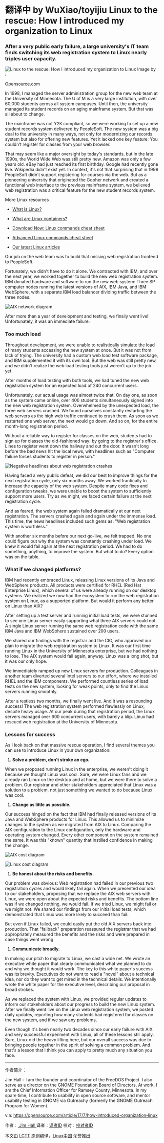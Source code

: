 翻译中 by WuXiao/toyijiu
Linux to the rescue: How I introduced my organization to Linux
============================================================

### After a very public early failure, a large university's IT team finds switching its web registration system to Linux nearly triples user capacity.


![Linux to the rescue: How I introduced my organization to Linux](https://opensource.com/sites/default/files/styles/image-full-size/public/images/life/OSDC_Penguin_Image_520x292_12324207_0714_mm_v1a.png?itok=WfAkwbFy "Linux to the rescue: How I introduced my organization to Linux")
Image by : 

Opensource.com

In 1998, I managed the server administration group for the new web team at the University of Minnesota. The U of M is a very large institution, with over 60,000 students across all system campuses. Until then, the university managed its student records on an aging mainframe system. But that was all about to change.

The mainframe was not Y2K compliant, so we were working to set up a new student records system delivered by PeopleSoft. The new system was a big deal to the university in many ways, not only for modernizing our records system but also for offering new features. Yet it lacked one key feature: You couldn't register for classes from your web browser.

That may seem like a major oversight by today's standards, but in the late 1990s, the World Wide Web was still pretty new. Amazon was only a few years old. eBay had just reached its first birthday. Google had recently gone live. Wikipedia didn't exist yet. In context, it's not that surprising that in 1998 PeopleSoft didn't support registering for courses via the web. But as a pioneering university that originated the Gopher network and created a functional web interface to the previous mainframe system, we believed web registration was a critical feature for the new student records system.

More Linux resources

*   [What is Linux?][1]

*   [What are Linux containers?][2]

*   [Download Now: Linux commands cheat sheet][3]

*   [Advanced Linux commands cheat sheet][4]

*   [Our latest Linux articles][5]

Our job on the web team was to build that missing web registration frontend to PeopleSoft.

Fortunately, we didn't have to do it alone. We contracted with IBM, and over the next year, we worked together to build the new web registration system. IBM donated hardware and software to run the new web system: Three SP computer nodes running the latest versions of AIX, IBM Java, and IBM WebSphere, with a separate IBM load balancer dividing traffic between the three nodes.

![AIX network diagram](https://opensource.com/sites/default/files/resize/diagram-aix_0-700x363.png "AIX network diagram")

After more than a year of development and testing, we finally went live! Unfortunately, it was an immediate failure.

### Too much load

Throughout development, we were unable to realistically simulate the load of many students accessing the new system at once. But it was not from lack of trying. The university had a custom web load test software package, and IBM supplemented it with its own tool. But the web was still pretty new, and we didn't realize the web load testing tools just weren't up to the job yet.

After months of load testing with both tools, we had tuned the new web registration system for an expected load of 240 concurrent users.

Unfortunately, our actual usage was almost twice that. On day one, as soon as the system came online, over 400 students simultaneously signed into the new web registration system. Overwhelmed by the unexpected load, the three web servers crashed. We found ourselves constantly restarting the web servers as the high web traffic continued to crush them. As soon as we restarted one web server, the next would go down. And so on, for the entire month-long registration period.

Without a reliable way to register for classes on the web, students had to sign up for classes the old-fashioned way: by going to the registrar's office. Lines to register went down the hallway and out the door. It wasn't long before the bad news hit the local news, with headlines such as "Computer failure forces students to register in person."

![Negative headlines about web registration crashes](https://opensource.com/sites/default/files/resize/headlines-700x522.jpg "Negative headlines about web registration crashes")

Having faced a very public defeat, we did our best to improve things for the next registration cycle, only six months away. We worked frantically to increase the capacity of the web system. Despite many code fixes and configuration tweaks, we were unable to boost the system to sufficiently support more users. Try as we might, we faced certain failure at the next registration cycle.

And as feared, the web system again failed dramatically at our next registration. The servers crashed again and again under the immense load. This time, the news headlines included such gems as: "Web registration system is worthless."

With another six months before our next go-live, we felt trapped. No one could figure out why the system was constantly crashing under load. We knew it would fail again at the next registration period. We had to do something, anything, to improve the system. But what to do? Every option was on the table.

### What if we changed platforms?

IBM had recently embraced Linux, releasing Linux versions of its Java and WebSphere products. All products were certified for RHEL (Red Hat Enterprise Linux), which several of us were already running on our desktop systems. We realized we now had the ecosystem to run the web registration system on Linux, as a supported platform. But would it perform any better on Linux than AIX?

After setting up a test server and running initial load tests, we were stunned to see one Linux server easily supporting what three AIX servers could not. A single Linux server running the same web registration code with the same IBM Java and IBM WebSphere sustained over 200 users.

We shared our findings with the registrar and the CIO, who approved our plan to migrate the web registration system to Linux. It was our first time running Linux in the University of Minnesota enterprise, but we had nothing to lose. The AIX system would fail again, anyway. Linux was a long shot, but it was our only hope.

We immediately ramped up new Linux servers for production. Colleagues in another team diverted several Intel servers to our effort, where we installed RHEL and the IBM components. We performed countless series of load tests on the new system, looking for weak points, only to find the Linux servers running smoothly.

After a restless two months, we finally went live. And it was a resounding success! The web registration system performed flawlessly on Linux, despite heavy usage. At our peak during that registration period, the Linux servers managed over 600 concurrent users, with barely a blip. Linux had rescued web registration at the University of Minnesota.

### Lessons for success

As I look back on that massive rescue operation, I find several themes you can use to introduce Linux in your own organization:

1.  **Solve a problem, don't stroke an ego.**

When we proposed running Linux in the enterprise, we weren't doing it because we thought Linux was cool. Sure, we were Linux fans and we already ran Linux on the desktop and at home, but we were there to solve a problem. Our registrar and other stakeholders appreciated that Linux was a solution to a problem, not just something we wanted to do because Linux was cool.

1.  **Change as little as possible.**

Our success hinged on the fact that IBM had finally released versions of its Java and WebSphere products for Linux. This allowed us to minimize changes to the system as we migrated from AIX to Linux. Comparing the AIX configuration to the Linux configuration, only the hardware and operating system changed. Every other component on the system remained the same. It was this "known" quantity that instilled confidence in making the change.

![AIX cost diagram](https://opensource.com/sites/default/files/resize/cost-diagram-aix-700x363.png "AIX cost diagram")

![Linux cost diagram](https://opensource.com/sites/default/files/resize/cost-diagram-linux-700x363.png "Linux cost diagram")

1.  **Be honest about the risks and benefits.**

Our problem was obvious: Web registration had failed in our previous two registration cycles and would likely fail again. When we presented our idea to our stakeholders, proposing that we replace the AIX web servers with Linux, we were open about the expected risks and benefits. The bottom line was if we changed nothing, we would fail. If we tried Linux, we might fail or we might not. We shared our findings from our initial load tests, which demonstrated that Linux was more likely to succeed than fail.

But even if Linux failed, we could easily put the old AIX servers back into production. That "fallback" preparation reassured the registrar that we had appropriately measured the benefits and the risks and were prepared in case things went wrong.

1.  **Communicate broadly.**

In making our pitch to migrate to Linux, we cast a wide net. We wrote an executive white paper that clearly communicated what we planned to do and why we thought it would work. The key to this white paper's success was its brevity. Executives do not want to read a "novel" about a technical idea, nor do they want to get mired in the technical details. We intentionally wrote the white paper for the executive level, describing our proposal in broad strokes.

As we replaced the system with Linux, we provided regular updates to inform our stakeholders about our progress to build the new Linux system. After we finally went live on the Linux web registration system, we posted daily updates, reporting how many students had registered for classes on the new system, and if we saw any problems.

Even though it's been nearly two decades since our early failure with AIX and very successful experiment with Linux, all of these lessons still apply. Sure, Linux did the heavy lifting here, but our overall success was due to bringing people together in the spirit of solving a common problem. And that's a lesson that I think you can apply to pretty much any situation you face.

--------------------------------------------------------------------------------

作者简介：

Jim Hall - I am the founder and coordinator of the FreeDOS Project. I also serve as a director on the GNOME Foundation Board of Directors. At work, I am the Chief Information Officer for Ramsey County, Minnesota. In my spare time, I contribute to usability in open source software, and mentor usability testing in GNOME via Outreachy (formerly the GNOME Outreach Program for Women).


via: https://opensource.com/article/17/7/how-introduced-organization-linux

作者：[ Jim Hall ][a]
译者：[译者ID](https://github.com/译者ID)
校对：[校对者ID](https://github.com/校对者ID)

本文由 [LCTT](https://github.com/LCTT/TranslateProject) 原创编译，[Linux中国](https://linux.cn/) 荣誉推出

[a]:https://opensource.com/users/jim-hall
[1]:https://opensource.com/resources/what-is-linux?intcmp=70160000000h1jYAAQ&utm_source=intcallout&utm_campaign=linuxcontent
[2]:https://opensource.com/resources/what-are-linux-containers?intcmp=70160000000h1jYAAQ&utm_source=intcallout&utm_campaign=linuxcontent
[3]:https://developers.redhat.com/promotions/linux-cheatsheet/?intcmp=70160000000h1jYAAQ&utm_source=intcallout&utm_campaign=linuxcontent
[4]:https://developers.redhat.com/cheat-sheet/advanced-linux-commands-cheatsheet?intcmp=70160000000h1jYAAQ&utm_source=intcallout&utm_campaign=linuxcontent
[5]:https://opensource.com/tags/linux?intcmp=70160000000h1jYAAQ&utm_source=intcallout&utm_campaign=linuxcontent
[6]:https://opensource.com/article/17/7/how-introduced-organization-linux?rate=G1WfZzJPTN4w4fVviJ7iFru6ZBDBBTKkT8QRxSh727g
[7]:https://opensource.com/user/126046/feed
[8]:https://opensource.com/users/jim-hall
[9]:https://opensource.com/users/jim-hall
[10]:https://opensource.com/article/17/7/how-introduced-organization-linux#comments
